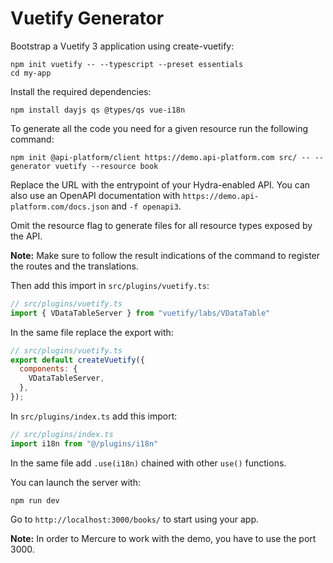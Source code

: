 # Vuetify Generator

Bootstrap a Vuetify 3 application using create-vuetify:

```console
npm init vuetify -- --typescript --preset essentials
cd my-app
```

Install the required dependencies:

```console
npm install dayjs qs @types/qs vue-i18n
```

To generate all the code you need for a given resource run the following command:

```console
npm init @api-platform/client https://demo.api-platform.com src/ -- --generator vuetify --resource book
```

Replace the URL with the entrypoint of your Hydra-enabled API.
You can also use an OpenAPI documentation with `https://demo.api-platform.com/docs.json` and `-f openapi3`.

Omit the resource flag to generate files for all resource types exposed by the API.

**Note:** Make sure to follow the result indications of the command to register the routes and the translations.

Then add this import in `src/plugins/vuetify.ts`:

```javascript
// src/plugins/vuetify.ts
import { VDataTableServer } from "vuetify/labs/VDataTable"
```

In the same file replace the export with:

```javascript
// src/plugins/vuetify.ts
export default createVuetify({
  components: {
    VDataTableServer,
  },
});
```

In `src/plugins/index.ts` add this import:

```javascript
// src/plugins/index.ts
import i18n from "@/plugins/i18n"
```

In the same file add `.use(i18n)` chained with other `use()` functions.

You can launch the server with:

```console
npm run dev
```

Go to `http://localhost:3000/books/` to start using your app.

**Note:** In order to Mercure to work with the demo, you have to use the port 3000.
